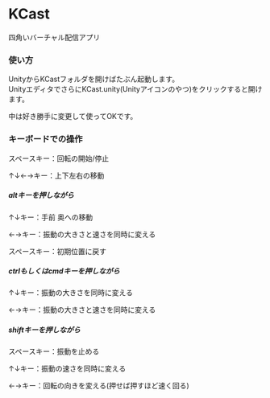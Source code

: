 # KCast
四角いバーチャル配信アプリ



### 使い方
UnityからKCastフォルダを開けばたぶん起動します。  
UnityエディタでさらにKCast.unity(Unityアイコンのやつ)をクリックすると開けます。



中は好き勝手に変更して使ってOKです。



### キーボードでの操作
スペースキー：回転の開始/停止　

↑↓←→キー：上下左右の移動　　

##### altキーを押しながら
↑↓キー：手前 奥への移動　

←→キー：振動の大きさと速さを同時に変える　

スペースキー：初期位置に戻す　　

##### ctrlもしくはcmdキーを押しながら
↑↓キー：振動の大きさを同時に変える　

←→キー：振動の大きさと速さを同時に変える　　


##### shiftキーを押しながら
スペースキー：振動を止める　

↑↓キー：振動の速さを同時に変える　

←→キー：回転の向きを変える(押せば押すほど速く回る)　　


